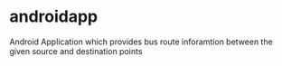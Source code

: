 androidapp
==========

Android Application which provides bus route inforamtion between the given source and destination points
